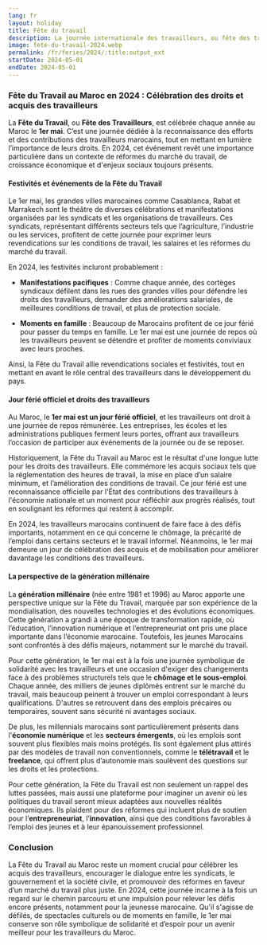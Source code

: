 ```yaml
---
lang: fr
layout: holiday
title: Fête du travail
description: La journée internationale des travailleurs, ou fête des travailleurs, devenue fête du Travail, est une fête internationale annuelle célébrant les travailleurs. Elle est l'occasion d'importantes manifestations du mouvement ouvrier.
image: fete-du-travail-2024.webp
permalink: /fr/feries/2024/:title:output_ext
startDate: 2024-05-01
endDate: 2024-05-01
---
```

### Fête du Travail au Maroc en 2024 : Célébration des droits et acquis des travailleurs

La **Fête du Travail**, ou **Fête des Travailleurs**, est célébrée chaque année au Maroc le **1er mai**. C’est une journée dédiée à la reconnaissance des efforts et des contributions des travailleurs marocains, tout en mettant en lumière l’importance de leurs droits. En 2024, cet événement revêt une importance particulière dans un contexte de réformes du marché du travail, de croissance économique et d'enjeux sociaux toujours présents.

#### Festivités et événements de la Fête du Travail

Le 1er mai, les grandes villes marocaines comme Casablanca, Rabat et Marrakech sont le théâtre de diverses célébrations et manifestations organisées par les syndicats et les organisations de travailleurs. Ces syndicats, représentant différents secteurs tels que l’agriculture, l’industrie ou les services, profitent de cette journée pour exprimer leurs revendications sur les conditions de travail, les salaires et les réformes du marché du travail.

En 2024, les festivités incluront probablement :

- **Manifestations pacifiques** : Comme chaque année, des cortèges syndicaux défilent dans les rues des grandes villes pour défendre les droits des travailleurs, demander des améliorations salariales, de meilleures conditions de travail, et plus de protection sociale.

- **Moments en famille** : Beaucoup de Marocains profitent de ce jour férié pour passer du temps en famille. Le 1er mai est une journée de repos où les travailleurs peuvent se détendre et profiter de moments conviviaux avec leurs proches.

Ainsi, la Fête du Travail allie revendications sociales et festivités, tout en mettant en avant le rôle central des travailleurs dans le développement du pays.

#### Jour férié officiel et droits des travailleurs

Au Maroc, le **1er mai est un jour férié officiel**, et les travailleurs ont droit à une journée de repos rémunérée. Les entreprises, les écoles et les administrations publiques ferment leurs portes, offrant aux travailleurs l’occasion de participer aux événements de la journée ou de se reposer.

Historiquement, la Fête du Travail au Maroc est le résultat d'une longue lutte pour les droits des travailleurs. Elle commémore les acquis sociaux tels que la réglementation des heures de travail, la mise en place d’un salaire minimum, et l’amélioration des conditions de travail. Ce jour férié est une reconnaissance officielle par l'État des contributions des travailleurs à l'économie nationale et un moment pour réfléchir aux progrès réalisés, tout en soulignant les réformes qui restent à accomplir.

En 2024, les travailleurs marocains continuent de faire face à des défis importants, notamment en ce qui concerne le chômage, la précarité de l’emploi dans certains secteurs et le travail informel. Néanmoins, le 1er mai demeure un jour de célébration des acquis et de mobilisation pour améliorer davantage les conditions des travailleurs.

#### La perspective de la génération millénaire

La **génération millénaire** (née entre 1981 et 1996) au Maroc apporte une perspective unique sur la Fête du Travail, marquée par son expérience de la mondialisation, des nouvelles technologies et des évolutions économiques. Cette génération a grandi à une époque de transformation rapide, où l’éducation, l’innovation numérique et l’entrepreneuriat ont pris une place importante dans l’économie marocaine. Toutefois, les jeunes Marocains sont confrontés à des défis majeurs, notamment sur le marché du travail.

Pour cette génération, le 1er mai est à la fois une journée symbolique de solidarité avec les travailleurs et une occasion d'exiger des changements face à des problèmes structurels tels que le **chômage et le sous-emploi**. Chaque année, des milliers de jeunes diplômés entrent sur le marché du travail, mais beaucoup peinent à trouver un emploi correspondant à leurs qualifications. D'autres se retrouvent dans des emplois précaires ou temporaires, souvent sans sécurité ni avantages sociaux.

De plus, les millennials marocains sont particulièrement présents dans l'**économie numérique** et les **secteurs émergents**, où les emplois sont souvent plus flexibles mais moins protégés. Ils sont également plus attirés par des modèles de travail non conventionnels, comme le **télétravail** et le **freelance**, qui offrent plus d’autonomie mais soulèvent des questions sur les droits et les protections.

Pour cette génération, la Fête du Travail est non seulement un rappel des luttes passées, mais aussi une plateforme pour imaginer un avenir où les politiques du travail seront mieux adaptées aux nouvelles réalités économiques. Ils plaident pour des réformes qui incluent plus de soutien pour l’**entrepreneuriat**, l’**innovation**, ainsi que des conditions favorables à l’emploi des jeunes et à leur épanouissement professionnel.

### Conclusion

La Fête du Travail au Maroc reste un moment crucial pour célébrer les acquis des travailleurs, encourager le dialogue entre les syndicats, le gouvernement et la société civile, et promouvoir des réformes en faveur d’un marché du travail plus juste. En 2024, cette journée incarne à la fois un regard sur le chemin parcouru et une impulsion pour relever les défis encore présents, notamment pour la jeunesse marocaine. Qu'il s'agisse de défilés, de spectacles culturels ou de moments en famille, le 1er mai conserve son rôle symbolique de solidarité et d’espoir pour un avenir meilleur pour les travailleurs du Maroc.